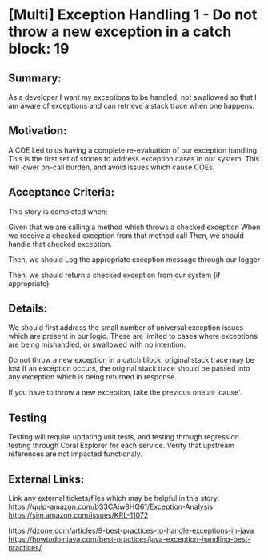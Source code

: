 
# [Multi] Exception Handling 1 - Do not throw a new exception in a catch block: 19
## Summary:
As a developer I want my exceptions to be handled, not swallowed so that I am aware of exceptions and can retrieve a stack trace when one happens.

## Motivation:
A COE Led to us having a complete re-evaluation of our exception handling. This is the first set of stories to address exception cases in our system. This will lower on-call burden, and avoid issues which cause COEs.

## Acceptance Criteria:
This story is completed when:

Given that we are calling a method which throws a checked exception
When we receive a checked exception from that method call
Then, we should handle that checked exception.

Then, we should Log the appropriate exception message through our logger

Then, we should return a checked exception from our system (if appropriate)

## Details:

We should first address the small number of universal exception issues which are present in our logic. These are limited to cases where exceptions are being mishandled, or swallowed with no intention.

Do not throw a new exception in a catch block, original stack trace may be lost
If an exception occurs, the original stack trace should be passed into any exception which is being returned in response.

If you have to throw a new exception, take the previous one as 'cause'.















## Testing
Testing will require updating unit tests, and testing through regression testing through Coral Explorer for each service. Verify that upstream references are not impacted functionaly.

## External Links:
Link any external tickets/files which may be helpful in this story:
https://quip-amazon.com/bS3CAjw8HQ61/Exception-Analysis
https://sim.amazon.com/issues/KRL-11072

https://dzone.com/articles/9-best-practices-to-handle-exceptions-in-java
https://howtodoinjava.com/best-practices/java-exception-handling-best-practices/
